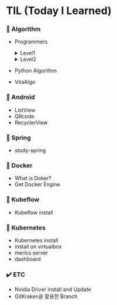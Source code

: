 # TIL (Today I Learned)

### 📕 Algorithm
- Programmers
  <details><summary>Level1</summary>
  
  **Python**
  
  - 두 정수 사이의 합
  - 문자열 내림차순으로 배치하기
  - 평균 구하기
  - 약수의 합
  - 짝수와 홀수
  - 수박수박수박수박수박수?
  - 자릿수 더하기
  - 나누어 떨어지는 숫자 배열
  - 제일 작은 수 제거하기
  - 서울에서 김서방 찾기
  - 가운데 글자 가져오기
  - 같은 숫자는 싫어
  - 문자열 내 마음대로 정렬하기
  - 문자열 내 p와 y의 개수
  - 문자열을 정수로 바꾸기
  - 문자열 다루기 기본
  - 이상한 문자 만들기
  - x만큼 간격이 있는 n개의 숫자
  - 핸드폰 번호 가리기
  - 직사각형 별찍기
  - 정수 내림차순으로 배치하기
  - 자연수 뒤집어 배열로 만들기
  - 하샤드 수
  - 정수 제곱근 판별
  - 소수 찾기
  - 최대공약수와 최소공배수
  - 콜라츠 추측
  - 행렬의 덧셈
  - 2016년
  - 시저 암호
  - k번째 수
  - 완주하지 못한 선수
  - 모의고사
  - 체육복
  - 예산
  - [1차]비밀지도
  - [2020 카카오 인턴]키패드 누르기
  - 2018 KAKAO BLIND RECRUITMENT [1차] 다트 게임
  - 2019 카카오 개발자 겨울 인턴십 크레인 인형뽑기 게임
  - 2019 KAKAO BLIND RECRUITMENT 실패율
  
  **MySQL**
  
  - 최댓갓 구하기
  - 모든 레코트 조회하기
  - 아픈 동물 찾기
  - 어린 동물 찾기
  - 동물의 아이디와 이름
  - 이름이 없는 동물의 아이디
  - 여러 기준으로 정렬하기
  - 이름이 있는 동물의 아이디
  - 상위 n개 레코드
  
  </details>
  <details><summary>Level2</summary>
   
   **Python**
   
   - 최댓값과 최솟값
   - 올바른 괄호
   - 피보나치 수
   - 최솟값 만들기
   - N개의 최소공배수
   - 전화번호 목록
   - 기능개발
   - 위장
   - 주식가격
   - 프린터
   
   **MySQL**
   
   - 최솟값 구하기
   - 동물 수 구하기
   - 중복제거하기
   
   </details>
- Python Algorithm
- VitaAlgo

### 📙 Android
- ListView
- QRcode
- RecyclerView

### 📗 Spring
- study-spring

### 📘 Docker
- What is Doker?
- Get Docker Engine

### 📘 Kubeflow
- Kubeflow install

### 📘 Kubernetes
- Kubernetes install
- install on virtualbox
- merics server
- dashboard

### ✔️ ETC
- Nvidia Driver install and Update
- GitKraken을 활용한 Branch


